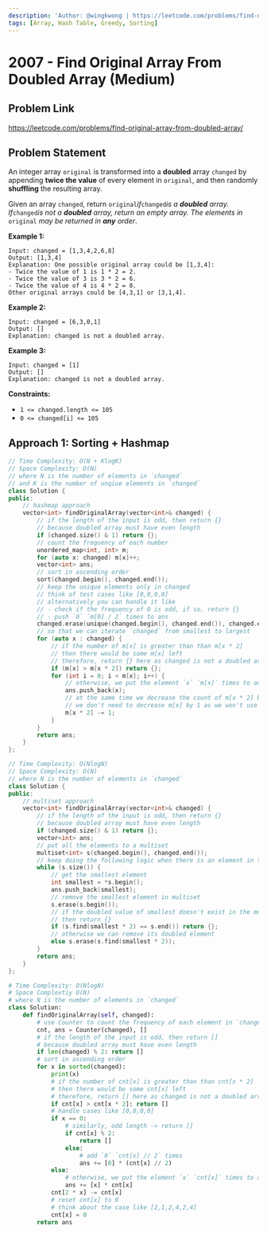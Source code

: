 ```yaml
---
description: 'Author: @wingkwong | https://leetcode.com/problems/find-original-array-from-doubled-array/'
tags: [Array, Hash Table, Greedy, Sorting]
---
```


# 2007 - Find Original Array From Doubled Array (Medium) 

## Problem Link

https://leetcode.com/problems/find-original-array-from-doubled-array/

## Problem Statement

An integer array `original` is transformed into a **doubled** array `changed` by appending **twice the value** of every element in `original`, and then randomly **shuffling** the resulting array.

Given an array `changed`, return `original`*if*`changed`*is a **doubled** array. If*`changed`*is not a **doubled** array, return an empty array. The elements in* `original` *may be returned in **any** order*.

**Example 1:**

```
Input: changed = [1,3,4,2,6,8]
Output: [1,3,4]
Explanation: One possible original array could be [1,3,4]:
- Twice the value of 1 is 1 * 2 = 2.
- Twice the value of 3 is 3 * 2 = 6.
- Twice the value of 4 is 4 * 2 = 8.
Other original arrays could be [4,3,1] or [3,1,4].
```

**Example 2:**

```
Input: changed = [6,3,0,1]
Output: []
Explanation: changed is not a doubled array.
```

**Example 3:**

```
Input: changed = [1]
Output: []
Explanation: changed is not a doubled array.
```

**Constraints:**

- `1 <= changed.length <= 105`
- `0 <= changed[i] <= 105`

## Approach 1: Sorting + Hashmap

<Tabs>
<TabItem value="cpp" label="C++">
<SolutionAuthor name="@wingkwong"/>

```cpp
// Time Complexity: O(N + KlogK)
// Space Complexity: O(N)
// where N is the number of elements in `changed` 
// and K is the number of unqiue elements in `changed`
class Solution {
public:
    // hashmap approach
    vector<int> findOriginalArray(vector<int>& changed) {
        // if the length of the input is odd, then return {}
        // because doubled array must have even length
        if (changed.size() & 1) return {};
        // count the frequency of each number
        unordered_map<int, int> m;
        for (auto x: changed) m[x]++;
        vector<int> ans;
        // sort in ascending order
        sort(changed.begin(), changed.end());
        // keep the unique elements only in changed
        // think of test cases like [0,0,0,0]
        // alternatively you can handle it like
        // - check if the frequency of 0 is odd, if so, return {}
        // - push `0` `m[0] / 2` times to ans
        changed.erase(unique(changed.begin(), changed.end()), changed.end());
        // so that we can iterate `changed` from smallest to largest
        for (auto x : changed) {
            // if the number of m[x] is greater than than m[x * 2]
            // then there would be some m[x] left
            // therefore, return {} here as changed is not a doubled array
            if (m[x] > m[x * 2]) return {};
            for (int i = 0; i < m[x]; i++) {
                // otherwise, we put the element `x` `m[x]` times to ans
                ans.push_back(x);
                // at the same time we decrease the count of m[x * 2] by 1
                // we don't need to decrease m[x] by 1 as we won't use it again
                m[x * 2] -= 1;
            }
        }
        return ans;
    }
};
```

```cpp
// Time Complexity: O(NlogN)
// Space Complexity: O(N)
// where N is the number of elements in `changed` 
class Solution {
public:
    // multiset approach
    vector<int> findOriginalArray(vector<int>& changed) {
        // if the length of the input is odd, then return {}
        // because doubled array must have even length
        if (changed.size() & 1) return {};
        vector<int> ans;
        // put all the elements to a multiset
        multiset<int> s(changed.begin(), changed.end());
        // keep doing the following logic when there is an element in the multiset
        while (s.size()) {
            // get the smallest element
            int smallest = *s.begin();
            ans.push_back(smallest);
            // remove the smallest element in multiset
            s.erase(s.begin());
            // if the doubled value of smallest doesn't exist in the multiset
            // then return {}
            if (s.find(smallest * 2) == s.end()) return {};
            // otherwise we can remove its doubled element
            else s.erase(s.find(smallest * 2));   
        }
        return ans;
    }
};
```

</TabItem>

<TabItem value="py" label="Python">
<SolutionAuthor name="@wingkwong"/>

```py
# Time Complexity: O(NlogN)
# Space Complextiy O(N)
# where N is the number of elements in `changed` 
class Solution:
    def findOriginalArray(self, changed):
        # use Counter to count the frequency of each element in `changed`
        cnt, ans = Counter(changed), []
        # if the length of the input is odd, then return []
        # because doubled array must have even length
        if len(changed) % 2: return []
        # sort in ascending order
        for x in sorted(changed):
            print(x)
            # if the number of cnt[x] is greater than than cnt[x * 2]
            # then there would be some cnt[x] left
            # therefore, return [] here as changed is not a doubled array
            if cnt[x] > cnt[x * 2]: return []
            # handle cases like [0,0,0,0]
            if x == 0:
                # similarly, odd length -> return []
                if cnt[x] % 2:
                    return []
                else: 
                    # add `0` `cnt[x] // 2` times 
                    ans += [0] * (cnt[x] // 2)
            else:
                # otherwise, we put the element `x` `cnt[x]` times to ans
                ans += [x] * cnt[x]
            cnt[2 * x] -= cnt[x]
            # reset cnt[x] to 0
            # think about the case like [2,1,2,4,2,4]
            cnt[x] = 0
        return ans
```
</TabItem>

</Tabs>